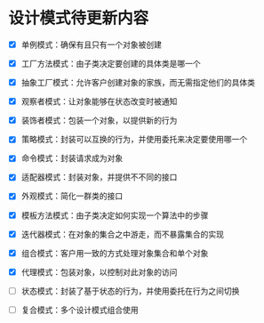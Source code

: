 # 设计模式待更新内容



- [x] 单例模式：确保有且只有一个对象被创建
- [x] 工厂方法模式：由子类决定要创建的具体类是哪一个
- [x] 抽象工厂模式：允许客户创建对象的家族，而无需指定他们的具体类
- [x] 观察者模式：让对象能够在状态改变时被通知
- [x] 装饰者模式：包装一个对象，以提供新的行为
- [x] 策略模式：封装可以互换的行为，并使用委托来决定要使用哪一个
- [x] 命令模式：封装请求成为对象
- [x] 适配器模式：封装对象，并提供不不同的接口
- [x] 外观模式：简化一群类的接口
- [x] 模板方法模式：由子类决定如何实现一个算法中的步骤
- [x] 迭代器模式：在对象的集合之中游走，而不暴露集合的实现
- [x] 组合模式：客户用一致的方式处理对象集合和单个对象
- [x] 代理模式：包装对象，以控制对此对象的访问
- [ ] 状态模式：封装了基于状态的行为，并使用委托在行为之间切换
- [ ] 复合模式：多个设计模式组合使用

